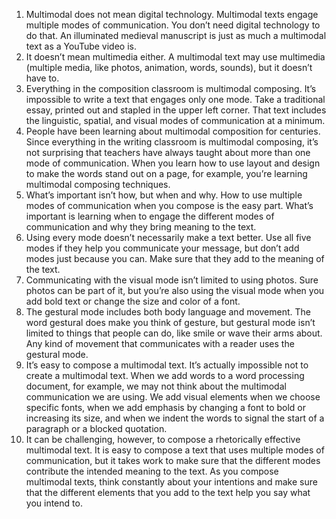 1. Multimodal does not mean digital technology. Multimodal texts engage multiple modes of communication. You don’t need digital technology to do that. An illuminated medieval manuscript is just as much a multimodal text as a YouTube video is.
2. It doesn’t mean multimedia either. A multimodal text may use multimedia (multiple media, like photos, animation, words, sounds), but it doesn’t have to.
3. Everything in the composition classroom is multimodal composing. It’s impossible to write a text that engages only one mode. Take a traditional essay, printed out and stapled in the upper left corner. That text includes the linguistic, spatial, and visual modes of communication at a minimum.
4. People have been learning about multimodal composition for centuries. Since everything in the writing classroom is multimodal composing, it’s not surprising that teachers have always taught about more than one mode of communication. When you learn how to use layout and design to make the words stand out on a page, for example, you’re learning multimodal composing techniques.
5. What’s important isn’t how, but when and why. How to use multiple modes of communication when you compose is the easy part. What’s important is learning when to engage the different modes of communication and why they bring meaning to the text.
6. Using every mode doesn’t necessarily make a text better. Use all five modes if they help you communicate your message, but don’t add modes just because you can. Make sure that they add to the meaning of the text.
7. Communicating with the visual mode isn’t limited to using photos. Sure photos can be part of it, but you’re also using the visual mode when you add bold text or change the size and color of a font.
8. The gestural mode includes both body language and movement. The word gestural does make you think of gesture, but gestural mode isn’t limited to things that people can do, like smile or wave their arms about. Any kind of movement that communicates with a reader uses the gestural mode.
9. It’s easy to compose a multimodal text. It’s actually impossible not to create a multimodal text. When we add words to a word processing document, for example, we may not think about the multimodal communication we are using. We add visual elements when we choose specific fonts, when we add emphasis by changing a font to bold or increasing its size, and when we indent the words to signal the start of a paragraph or a blocked quotation.
10. It can be challenging, however, to compose a rhetorically effective multimodal text. It is easy to compose a text that uses multiple modes of communication, but it takes work to make sure that the different modes contribute the intended meaning to the text. As you compose multimodal texts, think constantly about your intentions and make sure that the different elements that you add to the text help you say what you intend to.
